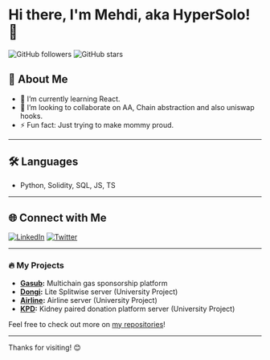 # Hi there, I'm Mehdi, aka HyperSolo! 👋

![GitHub followers](https://img.shields.io/github/followers/itsmehdiabdi?style=social)
![GitHub stars](https://img.shields.io/github/stars/itsmehdiabdi?style=social)

## 🚀 About Me

- 🌱 I’m currently learning React.
- 👯 I’m looking to collaborate on AA, Chain abstraction and also uniswap hooks.
- ⚡ Fun fact: Just trying to make mommy proud.

---

## 🛠️ Languages

- Python, Solidity, SQL, JS, TS

---

## 🌐 Connect with Me

[![LinkedIn](https://img.shields.io/badge/-LinkedIn-blue?style=flat&logo=linkedin)](https://linkedin.com/in/itsmehdiabdi)
[![Twitter](https://img.shields.io/badge/-Twitter-blue?style=flat&logo=twitter&logoColor=white)](https://x.com/IthinkitsMeT/)

---

### 🔥 My Projects

- **[Gasub](https://github.com/mahdieh-amiri1/ethglobal-bangkok):** Multichain gas sponsorship platform
- **[Dongi](https://github.com/Dongi-App/Dongi-Server):** Lite Splitwise server (University Project)
- **[Airline](https://github.com/itsmehdiabdi/Airline-Server):** Airline server (University Project)
- **[KPD](https://github.com/itsmehdiabdi/kidney-paired-donation-server):** Kidney paired donation platform server (University Project)

Feel free to check out more on [my repositories](https://github.com/yourusername?tab=repositories)!

---

Thanks for visiting! 😊
